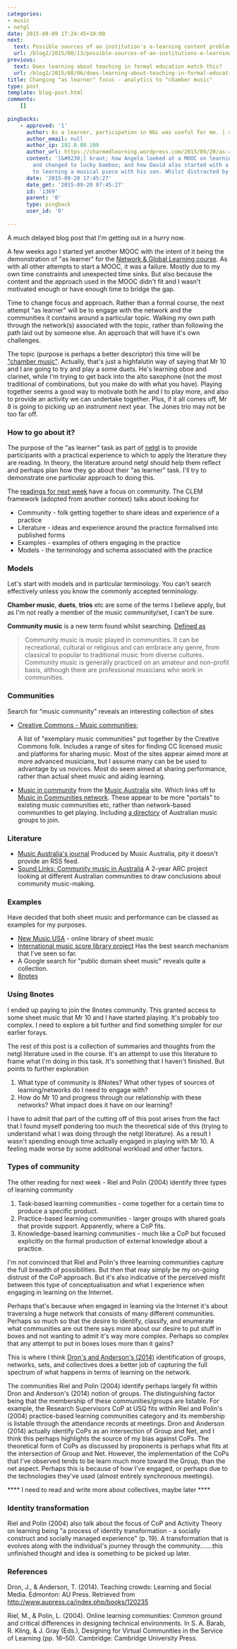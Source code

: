 ```yaml
---
categories:
- music
- netgl
date: 2015-08-09 17:24:45+10:00
next:
  text: Possible sources of an institution's e-learning content problems
  url: /blog2/2015/08/13/possible-sources-of-an-institutions-e-learning-content-problems/
previous:
  text: Does learning about teaching in formal education match this?
  url: /blog2/2015/08/06/does-learning-about-teaching-in-formal-education-match-this/
title: Changing "as learner" focus - analytics to "chamber music"
type: post
template: blog-post.html
comments:
    []
    
pingbacks:
    - approved: '1'
      author: As a learner, participation in NGL was useful for me. | charmedlearning
      author_email: null
      author_ip: 192.0.80.199
      author_url: https://charmedlearning.wordpress.com/2015/09/20/as-a-learner-participation-in-ngl-was-useful-for-me/
      content: '[&#8230;] kraut; how Angela looked at a MOOC on learning how to learn
        and changed to lucky bamboo; and how David also started with a MOOC and moved
        to learning a musical piece with his son. Whilst distracted by [&#8230;]'
      date: '2015-09-20 17:45:27'
      date_gmt: '2015-09-20 07:45:27'
      id: '1369'
      parent: '0'
      type: pingback
      user_id: '0'
    
---
```

A much delayed blog post that I'm getting out in a hurry now.

A few weeks ago I started yet another MOOC with the intent of it being the demonstration of "as learner" for the [Network & Global Learning course](http://netgl.wordpress.com/). As with all other attempts to start a MOOC, it was a failure. Mostly due to my own time constraints and unexpected time sinks. But also because the content and the approach used in the MOOC didn't fit and I wasn't motivated enough or have enough time to bridge the gap.

Time to change focus and approach. Rather than a formal course, the next attempt "as learner" will be to engage with the network and the communities it contains around a particular topic. Walking my own path through the network(s) associated with the topic, rather than following the path laid out by someone else. An approach that will have it's own challenges.

The topic (purpose is perhaps a better descriptor) this time will be ["chamber music"](https://en.wikipedia.org/wiki/Chamber_music). Actually, that's just a highfalutin way of saying that Mr 10 and I are going to try and play a some duets. He's learning oboe and clarinet, while I'm trying to get back into the alto saxophone (not the most traditional of combinations, but you make do with what you have). Playing together seems a good way to motivate both he and I to play more, and also to provide an activity we can undertake together. Plus, if it all comes off, Mr 8 is going to picking up an instrument next year. The Jones trio may not be too far off.

### How to go about it?

The purpose of the "as learner" task as part of [netgl](http://netgl.wordpress.com/) is to provide participants with a practical experience to which to apply the literature they are reading. In theory, the literature around netgl should help them reflect and perhaps plan how they go about their "as learner" task. I'll try to demonstrate one particular approach to doing this.

The [readings for next week](https://netgl.wordpress.com/study-schedule-2/week-4-clem-and-community/) have a focus on community. The CLEM framework (adopted from another context) talks about looking for

- Community - folk getting together to share ideas and experience of a practice
- Literature - ideas and experience around the practice formalised into published forms
- Examples - examples of others engaging in the practice
- Models - the terminology and schema associated with the practice

### Models

Let's start with models and in particular terminology. You can't search effectively unless you know the commonly accepted terminology.

**Chamber music**, **duets**, **trios** etc are some of the terms I believe apply, but as I'm not really a member of the music community/set, I can't be sure.

**Community music** is a new term found whilst searching. [Defined as](https://musicaustralia.org.au/discover/music-in-community/)

> Community music is music played in communities. It can be recreational, cultural or religious and can embrace any genre, from classical to popular to traditional music from diverse cultures. Community music is generally practiced on an amateur and non-profit basis, although there are professional musicians who work in communities.

### Communities

Search for "music community" reveals an interesting collection of sites

- [Creative Commons - Music communities](http://creativecommons.org/music-communities);
    
    A list of "exemplary music communities" put together by the Creative Commons folk. Includes a range of sites for finding CC licensed music and platforms for sharing music. Most of the sites appear aimed more at more advanced musicians, but I assume many can be be used to advantage by us novices. Most do seem aimed at sharing performance, rather than actual sheet music and aiding learning.
    
- [Music in community](https://musicaustralia.org.au/discover/music-in-community/) from the [Music Australia](https://musicaustralia.org.au/) site. Which links off to [Music in Communities network](http://musicincommunities.org.au/). These appear to be more "portals" to existing music communities etc, rather than network-based communities to get playing. Including [a directory](http://musicincommunities.org.au/resources19/community-music-directory) of Australian music groups to join.

### Literature

- [Music Australia's journal](https://musicaustralia.org.au/news/) Produced by Music Australia, pity it doesn't provide an RSS feed.
- [Sound Links: Community music in Australia](http://musicincommunities.org.au/resources19/experts/soundlinks) A 2-year ARC project looking at different Australian communities to draw conclusions about community music-making.

### Examples

Have decided that both sheet music and performance can be classed as examples for my purposes.

- [New Music USA](http://library.newmusicusa.org/) - online library of sheet music
- [International music score library project](http://imslp.org/) Has the best search mechanism that I've seen so far.
- A Google search for "public domain sheet music" reveals quite a collection.
- [8notes](http://www.8notes.com/)

### Using 8notes

I ended up paying to join the 8notes community. This granted access to some sheet music that Mr 10 and I have started playing. It's probably too complex. I need to explore a bit further and find something simpler for our earlier forays.

The rest of this post is a collection of summaries and thoughts from the netgl literature used in the course. It's an attempt to use this literature to frame what I'm doing in this task. It's something that I haven't finished. But points to further exploration

1. What type of community is 8Notes? What other types of sources of learning/networks do I need to engage with?
2. How do Mr 10 and progress through our relationship with these networks? What impact does it have on our learning?

I have to admit that part of the cutting off of this post arises from the fact that I found myself pondering too much the theoretical side of this (trying to understand what I was doing through the netgl literature). As a result I wasn't spending enough time actually engaged in playing with Mr 10. A feeling made worse by some additional workload and other factors.

### Types of community

The other reading for next week - Riel and Polin (2004) identify three types of learning community

1. Task-based learning communities - come together for a certain time to produce a specific product.
2. Practice-based learning communities - larger groups with shared goals that provide support. Apparently, where a CoP fits.
3. Knowledge-based learning communities - much like a CoP but focused explicitly on the formal production of external knowledge about a practice.

I'm not convinced that Riel and Polin's three learning communities capture the full breadth of possibilities. But then that may simply be my on-going distrust of the CoP approach. But it's also indicative of the perceived misfit between this type of conceptualisation and what I experience when engaging in learning on the Internet.

Perhaps that's because when engaged in learning via the Internet it's about traversing a huge network that consists of many different communities. Perhaps so much so that the desire to identify, classify, and enumerate what communities are out there says more about our desire to put stuff in boxes and not wanting to admit it's way more complex. Perhaps so complex that any attempt to put in boxes loses more than it gains?

This is where I think [Dron's and Anderson's (2014)](http://teachingcrowds.ca/discuss-the-chapters/chapter-3-a-typology-of-social-forms-for-learning) identification of groups, networks, sets, and collectives does a better job of capturing the full spectrum of what happens in terms of learning on the network.

The communities Riel and Polin (2004) identify perhaps largely fit within Dron and Anderson's (2014) notion of groups. The distinguishing factor being that the membership of these communities/groups are listable. For example, the Research Supervisors CoP at USQ fits within Riel and Polin's (2004) practice-based learning communities category and its membership is listable through the attendance records at meetings. Dron and Anderson (2014) actually identify CoPs as an intersection of Group and Net, and I think this perhaps highlights the source of my bias against CoPs. The theoretical form of CoPs as discussed by proponents is perhaps what fits at the intersection of Group and Net. However, the implementation of the CoPs that I've observed tends to be learn much more toward the Group, than the net aspect. Perhaps this is because of how I've engaged, or perhaps due to the technologies they've used (almost entirely synchronous meetings).

\*\*\*\* I need to read and write more about collectives, maybe later \*\*\*\*

### Identity transformation

Riel and Polin (2004) also talk about the focus of CoP and Activity Theory on learning being "a process of identity transformation - a socially construct and socially managed experience" (p. 19). A transformation that is evolves along with the individual's journey through the community.......this unfinished thought and idea is something to be picked up later.

### References

Dron, J., & Anderson, T. (2014). Teaching crowds: Learning and Social Media. Edmonton: AU Press. Retrieved from http://www.aupress.ca/index.php/books/120235

Riel, M., & Polin, L. (2004). Online learning communities: Common ground and critical differences in designing technical environments. In S. A. Barab, R. Kling, & J. Gray (Eds.), Designing for Virtual Communities in the Service of Learning (pp. 16–50). Cambridge: Cambridge University Press.
